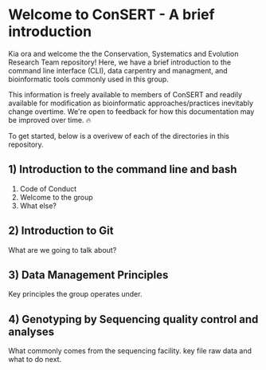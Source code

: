 # Welcome to ConSERT - A brief introduction
Kia ora and welcome the the Conservation, Systematics and Evolution Research Team repository! Here, we have a brief introduction to the command line interface (CLI), data carpentry and managment, and bioinformatic tools commonly used in this group. 

This information is freely available to members of ConSERT and readily available for modification as bioinformatic approaches/practices inevitably change overtime. We're open to feedback for how this documentation may be improved over time. :fire: 

To get started, below is a overivew of each of the directories in this repository.

## 1) Introduction to the command line and bash
1) Code of Conduct
2) Welcome to the group
3) What else?

## 2) Introduction to Git
What are we going to talk about?

## 3) Data Management Principles
Key principles the group operates under.

## 4) Genotyping by Sequencing quality control and analyses
What commonly comes from the sequencing facility. 
    key file
    raw data
    and what to do next.
